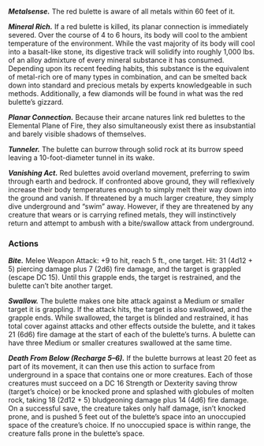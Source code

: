 ﻿---
layout: creature
name: "Red Bulette"
tags: [huge, monstrosity, cr12, tome-of-horrors]
cha: 5 (-3)
wis: 10 (+0)
int: 3 (-4)
con: 24 (+7)
dex: 12 (+1)
str: 20 (+5)
size: Huge monstrosity
alignment: unaligned
challenge: "12 (8,400 XP)"
languages: "--"
skills: "Perception +4"
senses: "blindsight 60 ft., darkvision 60 ft., passive Perception 14"
saving_throws: "Dex +5, Con +11, Wis +4"
damage_immunities: "fire"
speed: "40 ft., burrow 80 ft."
hit_points: "135 (10d12 + 70)"
armor_class: "18 (natural armor)"
---

***Metalsense.*** The red bulette is aware of all metals within 60 feet of it.

***Mineral Rich.*** If a red bulette is killed, its planar connection is
immediately severed. Over the course of 4 to 6 hours, its body will cool
to the ambient temperature of the environment. While the vast majority of
its body will cool into a basalt-like stone, its digestive track will solidify
into roughly 1,000 lbs. of an alloy admixture of every mineral substance
it has consumed. Depending upon its recent feeding habits, this
substance is the equivalent of metal-rich ore of many types in
combination, and can be smelted back down into standard and
precious metals by experts knowledgeable in such methods.
Additionally, a few diamonds will be found in what was the
red bulette’s gizzard.

***Planar Connection.*** Because their arcane natures
link red bulettes to the Elemental Plane of Fire, they also
simultaneously exist there as insubstantial and barely visible
shadows of themselves.

***Tunneler.*** The bulette can burrow through solid rock at its
burrow speed leaving a 10-foot-diameter tunnel in its wake.

***Vanishing Act.*** Red bulettes avoid overland movement,
preferring to swim through earth and bedrock. If confronted
above ground, they will reflexively increase their body temperatures
enough to simply melt their way down into the ground and vanish. If
threatened by a much larger creature, they simply dive underground and
“swim” away. However, if they are threatened by any creature that wears
or is carrying refined metals, they will instinctively return and attempt to
ambush with a bite/swallow attack from underground.

### Actions

***Bite.*** Melee Weapon Attack: +9 to hit, reach 5 ft., one target. Hit: 31
(4d12 + 5) piercing damage plus 7 (2d6) fire damage, and the target is
grappled (escape DC 15). Until this grapple ends, the target is restrained,
and the bulette can’t bite another target.

***Swallow.*** The bulette makes one bite attack against a Medium or smaller
target it is grappling. If the attack hits, the target is also swallowed, and the
grapple ends. While swallowed, the target is blinded and restrained, it has
total cover against attacks and other effects outside the bulette, and it takes
21 (6d6) fire damage at the start of each of the bulette’s turns. A bulette
can have three Medium or smaller creatures swallowed at the same time.

***Death From Below (Recharge 5–6).*** If the bulette burrows at least 20
feet as part of its movement, it can then use this action to surface from
underground in a space that contains one or more creatures. Each of
those creatures must succeed on a DC 16 Strength or Dexterity saving
throw (target’s choice) or be knocked prone and splashed with globules
of molten rock, taking 18 (2d12 + 5) bludgeoning damage plus 14 (4d6)
fire damage. On a successful save, the creature takes only half damage,
isn’t knocked prone, and is pushed 5 feet out of the bulette’s space into
an unoccupied space of the creature’s choice. If no unoccupied space is
within range, the creature falls prone in the bulette’s space.
